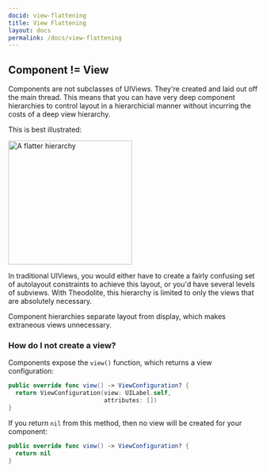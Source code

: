 ```yaml
---
docid: view-flattening
title: View Flattening
layout: docs
permalink: /docs/view-flattening
---
```


## Component != View

Components are not subclasses of UIViews. They're created and laid out off the main thread. This means that you can have very deep component hierarchies to control layout in a hierarchicial manner without incurring the costs of a deep view hierarchy.

This is best illustrated:

<img src="http://theodolite.org/static/images/flatter-feed-hierarchy.png" alt="A flatter hierarchy" style="width: 250px;"/>

In traditional UIViews, you would either have to create a fairly confusing set of autolayout constraints to achieve this layout, or you'd have several levels of subviews. With Theodolite, this hierarchy is limited to only the views that are absolutely necessary.

Component hierarchies separate layout from display, which makes extraneous views unnecessary.

### How do I not create a view?

Components expose the `view()` function, which returns a view configuration:

```swift
public override func view() -> ViewConfiguration? {
  return ViewConfiguration(view: UILabel.self,
                           attributes: [])
}
```

If you return `nil` from this method, then no view will be created for your component:

```swift
public override func view() -> ViewConfiguration? {
  return nil
}
```
